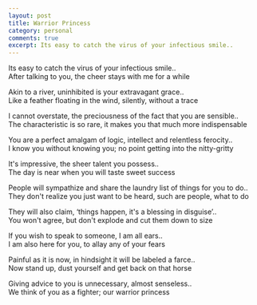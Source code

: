 ```yaml
---
layout: post
title: Warrior Princess
category: personal
comments: true
excerpt: Its easy to catch the virus of your infectious smile..
---
```



Its easy to catch the virus of your infectious smile..   
After talking to you, the cheer stays with me for a while 

Akin to a river, uninhibited is your extravagant grace..   
Like a feather floating in the wind, silently, without a trace

I cannot overstate, the preciousness of the fact that you are sensible..  
The characteristic is so rare, it makes you that much more indispensable

You are a perfect amalgam of logic, intellect and relentless ferocity..   
I know you without knowing you; no point getting into the nitty-gritty

It's impressive, the sheer talent you possess..   
The day is near when you will taste sweet success 

People will sympathize and share the laundry list of things for you to do..   
They don't realize you just want to be heard, such are people, what to do

They will also claim, ‘things happen, it's a blessing in disguise’..   
You won't agree, but don't explode and cut them down to size

If you wish to speak to someone, I am all ears..  
I am also here for you, to allay any of your fears

Painful as it is now, in hindsight it will be labeled a farce..   
Now stand up, dust yourself and get back on that horse

Giving advice to you is unnecessary, almost senseless..  
We think of you as a fighter; our warrior princess